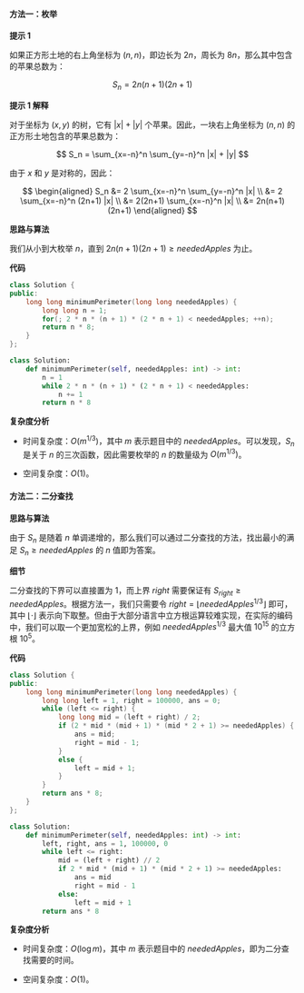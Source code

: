 #### 方法一：枚举

**提示 $1$**

如果正方形土地的右上角坐标为 $(n, n)$，即边长为 $2n$，周长为 $8n$，那么其中包含的苹果总数为：

$$
S_n = 2n(n+1)(2n+1)
$$

**提示 $1$ 解释**

对于坐标为 $(x, y)$ 的树，它有 $|x| + |y|$ 个苹果。因此，一块右上角坐标为 $(n, n)$ 的正方形土地包含的苹果总数为：

$$
S_n = \sum_{x=-n}^n \sum_{y=-n}^n |x| + |y|
$$

由于 $x$ 和 $y$ 是对称的，因此：

$$
\begin{aligned}
S_n &= 2 \sum_{x=-n}^n \sum_{y=-n}^n |x| \\
&= 2 \sum_{x=-n}^n (2n+1) |x| \\
&= 2(2n+1) \sum_{x=-n}^n |x| \\
&= 2n(n+1)(2n+1)
\end{aligned}
$$

**思路与算法**

我们从小到大枚举 $n$，直到 $2n(n+1)(2n+1) \geq \textit{neededApples}$ 为止。

**代码**

```C++ [sol1-C++]
class Solution {
public:
    long long minimumPerimeter(long long neededApples) {
        long long n = 1;
        for(; 2 * n * (n + 1) * (2 * n + 1) < neededApples; ++n);
        return n * 8;
    }
};
```

```Python [sol1-Python3]
class Solution:
    def minimumPerimeter(self, neededApples: int) -> int:
        n = 1
        while 2 * n * (n + 1) * (2 * n + 1) < neededApples:
            n += 1
        return n * 8
```

**复杂度分析**

- 时间复杂度：$O(m^{1/3})$，其中 $m$ 表示题目中的 $\textit{neededApples}$。可以发现，$S_n$ 是关于 $n$ 的三次函数，因此需要枚举的 $n$ 的数量级为 $O(m^{1/3})$。

- 空间复杂度：$O(1)$。

#### 方法二：二分查找

**思路与算法**

由于 $S_n$ 是随着 $n$ 单调递增的，那么我们可以通过二分查找的方法，找出最小的满足 $S_n \geq \textit{neededApples}$ 的 $n$ 值即为答案。

**细节**

二分查找的下界可以直接置为 $1$，而上界 $\textit{right}$ 需要保证有 $S_\textit{right} \geq \textit{neededApples}$。根据方法一，我们只需要令 $\textit{right} = \lfloor \textit{neededApples}^{1/3} \rfloor$ 即可，其中 $\lfloor \cdot \rfloor$ 表示向下取整。但由于大部分语言中立方根运算较难实现，在实际的编码中，我们可以取一个更加宽松的上界，例如 $\textit{neededApples}^{1/3}$ 最大值 $10^{15}$ 的立方根 $10^5$。

**代码**

```C++ [sol2-C++]
class Solution {
public:
    long long minimumPerimeter(long long neededApples) {
        long long left = 1, right = 100000, ans = 0;
        while (left <= right) {
            long long mid = (left + right) / 2;
            if (2 * mid * (mid + 1) * (mid * 2 + 1) >= neededApples) {
                ans = mid;
                right = mid - 1;
            }
            else {
                left = mid + 1;
            }
        }
        return ans * 8;
    }
};

```

```Python [sol2-Python3]
class Solution:
    def minimumPerimeter(self, neededApples: int) -> int:
        left, right, ans = 1, 100000, 0
        while left <= right:
            mid = (left + right) // 2
            if 2 * mid * (mid + 1) * (mid * 2 + 1) >= neededApples:
                ans = mid
                right = mid - 1
            else:
                left = mid + 1
        return ans * 8
```

**复杂度分析**

- 时间复杂度：$O(\log m)$，其中 $m$ 表示题目中的 $\textit{neededApples}$，即为二分查找需要的时间。

- 空间复杂度：$O(1)$。